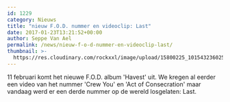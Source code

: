 ```yaml
---
id: 1229
category: Nieuws
title: "nieuw F.O.D. nummer en videoclip: Last"
date: 2017-01-23T13:21:52+00:00
author: Seppe Van Ael
permalink: /news/nieuw-f-o-d-nummer-en-videoclip-last/
thumbnail: >-
  https://res.cloudinary.com/rockxxl/image/upload/15800225_10154323602502775_6539605626749727418_o.jpg
---
```

11 februari komt het nieuwe F.O.D. album 'Havest' uit. We kregen al eerder een video van het nummer 'Crew You' en 'Act of Consecration' maar vandaag werd er een derde nummer op de wereld losgelaten: Last.
